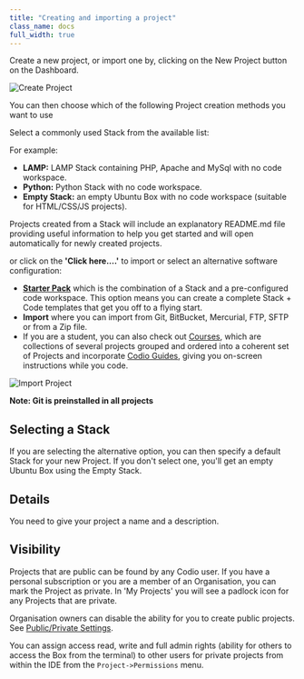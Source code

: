 ```yaml
---
title: "Creating and importing a project"
class_name: docs
full_width: true
---
```


Create a new project, or import one by, clicking on the New Project button on the Dashboard.

<img alt="Create Project" src="/img/docs/project_create.png" class="simple"/>

You can then choose which of the following Project creation methods you want to use

Select a commonly used Stack from the available list:

For example:

- **LAMP:** LAMP Stack containing PHP, Apache and MySql with no code workspace.
- **Python:** Python Stack with no code workspace.
- **Empty Stack:** an empty Ubuntu Box with no code workspace (suitable for HTML/CSS/JS projects).

Projects created from a Stack will include an explanatory README.md file providing useful information to help you get started and will open automatically for newly created projects.

or click on the **'Click here....'** to import or select an alternative software configuration:

- **[Starter Pack](/docs/project/packs/)** which is the combination of a Stack and a pre-configured code workspace. This option means you can create a complete Stack + Code templates that get you off to a flying start.
- **Import** where you can import from Git, BitBucket, Mercurial, FTP, SFTP or from a Zip file.
- If you are a student, you can also check out [Courses](/docs/content/courses), which are collections of several projects grouped and ordered into a coherent set of Projects and incorporate [Codio Guides](/docs/content/authoring), giving you on-screen instructions while you code.

<img alt="Import Project" src="/img/docs/project_create_other.png" class="simple"/>


**Note: Git is preinstalled in all projects**

## Selecting a Stack
If you are selecting the alternative option, you can then specify a default Stack for your new Project. If you don't select one, you'll get an empty Ubuntu Box using the Empty Stack.

## Details
You need to give your project a name and a description.


## Visibility
Projects that are public can be found by any Codio user. If you have a personal subscription or you are a member of an Organisation, you can mark the Project as private. In 'My Projects' you will see a padlock icon for any Projects that are private.

Organisation owners can disable the ability for you to create public projects. See [Public/Private Settings](/docs/teacher/create/public_private). 

You can assign access read, write and full admin rights (ability for others to access the Box from the terminal) to other users for private projects from within the IDE from the `Project->Permissions` menu.

